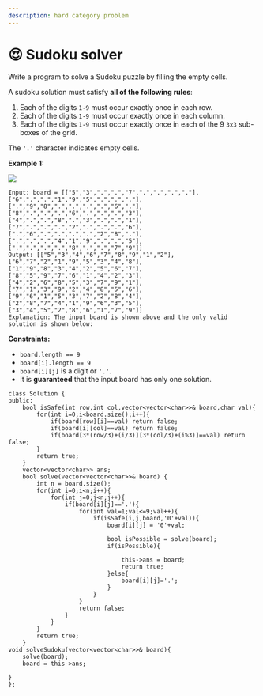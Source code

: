 ```yaml
---
description: hard category problem
---
```


# 😍 Sudoku solver



Write a program to solve a Sudoku puzzle by filling the empty cells.

A sudoku solution must satisfy **all of the following rules**:

1. Each of the digits `1-9` must occur exactly once in each row.
2. Each of the digits `1-9` must occur exactly once in each column.
3. Each of the digits `1-9` must occur exactly once in each of the 9 `3x3` sub-boxes of the grid.

The `'.'` character indicates empty cells.

&#x20;

**Example 1:**

![](https://upload.wikimedia.org/wikipedia/commons/thumb/f/ff/Sudoku-by-L2G-20050714.svg/250px-Sudoku-by-L2G-20050714.svg.png)

```
Input: board = [["5","3",".",".","7",".",".",".","."],["6",".",".","1","9","5",".",".","."],[".","9","8",".",".",".",".","6","."],["8",".",".",".","6",".",".",".","3"],["4",".",".","8",".","3",".",".","1"],["7",".",".",".","2",".",".",".","6"],[".","6",".",".",".",".","2","8","."],[".",".",".","4","1","9",".",".","5"],[".",".",".",".","8",".",".","7","9"]]
Output: [["5","3","4","6","7","8","9","1","2"],["6","7","2","1","9","5","3","4","8"],["1","9","8","3","4","2","5","6","7"],["8","5","9","7","6","1","4","2","3"],["4","2","6","8","5","3","7","9","1"],["7","1","3","9","2","4","8","5","6"],["9","6","1","5","3","7","2","8","4"],["2","8","7","4","1","9","6","3","5"],["3","4","5","2","8","6","1","7","9"]]
Explanation: The input board is shown above and the only valid solution is shown below:

```

&#x20;

**Constraints:**

* `board.length == 9`
* `board[i].length == 9`
* `board[i][j]` is a digit or `'.'`.
* It is **guaranteed** that the input board has only one solution.

```
class Solution {
public:
    bool isSafe(int row,int col,vector<vector<char>>& board,char val){
        for(int i=0;i<board.size();i++){
            if(board[row][i]==val) return false;
            if(board[i][col]==val) return false;
            if(board[3*(row/3)+(i/3)][3*(col/3)+(i%3)]==val) return false;
        }
        return true;
    }
    vector<vector<char>> ans;
    bool solve(vector<vector<char>>& board) {
        int n = board.size();
        for(int i=0;i<n;i++){
            for(int j=0;j<n;j++){
                if(board[i][j]=='.'){
                    for(int val=1;val<=9;val++){
                        if(isSafe(i,j,board,'0'+val)){
                            board[i][j] = '0'+val;
                         
                            bool isPossible = solve(board);
                            if(isPossible){
                         
                                this->ans = board;
                                return true;
                            }else{
                                board[i][j]='.';
                            }
                        }
                    }
                    return false;
                }
            }
        }
        return true;
    }
void solveSudoku(vector<vector<char>>& board){
    solve(board);
    board = this->ans;
    
}    
};
```

